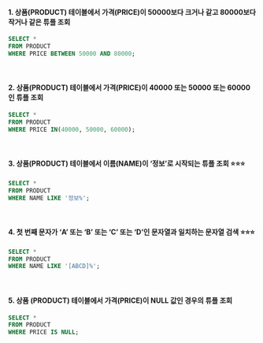 #### 1. 상품(PRODUCT) 테이블에서 가격(PRICE)이 50000보다 크거나 같고 80000보다 작거나 같은 튜플 조회

```sql
SELECT *
FROM PRODUCT
WHERE PRICE BETWEEN 50000 AND 80000;
```
<br />

#### 2. 상품(PRODUCT) 테이블에서 가격(PRICE)이 40000 또는 50000 또는 60000인 튜플 조회

```sql
SELECT *
FROM PRODUCT
WHERE PRICE IN(40000, 50000, 60000);
```
<br />

#### 3. 상품(PRODUCT) 테이블에서 이름(NAME)이 ‘정보’로 시작되는 튜플 조회 ⭐⭐⭐

```sql
SELECT *
FROM PRODUCT
WHERE NAME LIKE '정보%';
```
<br />

#### 4. 첫 번째 문자가 ‘A’ 또는 ‘B’ 또는 ‘C’ 또는 ‘D’인 문자열과 일치하는 문자열 검색 ⭐⭐⭐

```sql
SELECT *
FROM PRODUCT
WHERE NAME LIKE '[ABCD]%';
```
<br />

#### 5. 상품 (PRODUCT) 테이블에서 가격(PRICE)이 NULL 값인 경우의 튜플 조회

```sql
SELECT *
FROM PRODUCT
WHERE PRICE IS NULL;
```
